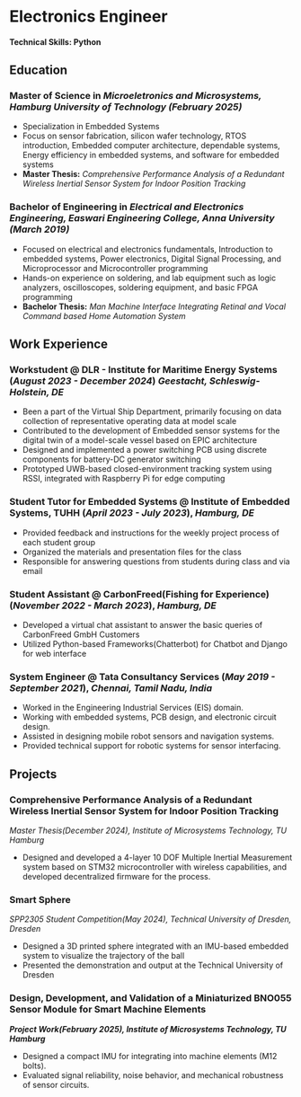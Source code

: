 # Electronics Engineer

#### Technical Skills: Python

## Education						       		
### **Master of Science** in *Microeletronics and Microsystems, Hamburg University of Technology (_February 2025_)*
- Specialization in Embedded Systems
- Focus on sensor fabrication, silicon wafer technology, RTOS introduction, Embedded computer architecture, dependable systems, Energy efficiency in embedded systems, and software for embedded systems
- **Master Thesis:** *Comprehensive Performance Analysis of a Redundant Wireless Inertial Sensor System for Indoor Position Tracking*

### **Bachelor of Engineering** in *Electrical and Electronics Engineering, Easwari Engineering College, Anna University (_March 2019_)*
- Focused on electrical and electronics fundamentals, Introduction to embedded systems, Power electronics, Digital Signal Processing, and Microprocessor and Microcontroller programming
- Hands-on experience on soldering, and lab equipment such as logic analyzers, oscilloscopes, soldering equipment, and basic FPGA programming
- **Bachelor Thesis:** *Man Machine Interface Integrating Retinal and Vocal Command based Home Automation System*


## Work Experience
### **Workstudent @ DLR - Institute for Maritime Energy Systems (_August 2023 - December 2024_)** *Geestacht, Schleswig-Holstein, DE*
- Been a part of the Virtual Ship Department, primarily focusing on data collection of representative operating data at model scale
- Contributed to the development of Embedded sensor systems for the digital twin of a model-scale vessel based on EPIC architecture
- Designed and implemented a power switching PCB using discrete components for battery-DC generator switching
- Prototyped UWB-based closed-environment tracking system using RSSI, integrated with Raspberry Pi for edge computing

### **Student Tutor for Embedded Systems @ Institute of Embedded Systems, TUHH (_April 2023 - July 2023_)**, *Hamburg, DE*
- Provided feedback and instructions for the weekly project process of each student group
- Organized the materials and presentation files for the class
- Responsible for answering questions from students during class and via email

### **Student Assistant @ CarbonFreed(Fishing for Experience) (_November 2022 - March 2023_)**, *Hamburg, DE*
- Developed a virtual chat assistant to answer the basic queries of CarbonFreed GmbH Customers
- Utilized Python-based Frameworks(Chatterbot) for Chatbot and Django for web interface

### **System Engineer @ Tata Consultancy Services (_May 2019 - September 2021_)**, *Chennai, Tamil Nadu, India*
- Worked in the Engineering Industrial Services (EIS) domain.
- Working with embedded systems, PCB design, and electronic circuit design.
- Assisted in designing mobile robot sensors and navigation systems.
- Provided technical support for robotic systems for sensor interfacing.

## Projects
### **Comprehensive Performance Analysis of a Redundant Wireless Inertial Sensor System for Indoor Position Tracking**
*Master Thesis(_December 2024_), Institute of Microsystems Technology, TU Hamburg*
- Designed and developed a 4-layer 10 DOF Multiple Inertial Measurement system based on STM32 microcontroller with wireless capabilities, and developed decentralized firmware for the process.

### **Smart Sphere**
*SPP2305 Student Competition(_May 2024_), Technical University of Dresden, Dresden*
- Designed a 3D printed sphere integrated with an IMU-based embedded system to visualize the trajectory of the ball
- Presented the demonstration and output at the Technical University of Dresden

### **Design, Development, and Validation of a Miniaturized BNO055 Sensor Module for Smart Machine Elements** 
***Project Work(_February 2025_), Institute of Microsystems Technology, TU Hamburg***
- Designed a compact IMU for integrating into machine elements (M12 bolts).
- Evaluated signal reliability, noise behavior, and mechanical robustness of sensor circuits.
